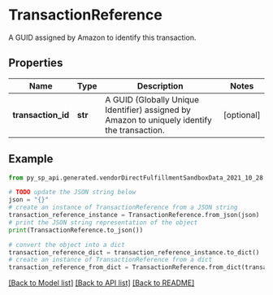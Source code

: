 # TransactionReference

A GUID assigned by Amazon to identify this transaction.

## Properties

Name | Type | Description | Notes
------------ | ------------- | ------------- | -------------
**transaction_id** | **str** | A GUID (Globally Unique Identifier) assigned by Amazon to uniquely identify the transaction. | [optional] 

## Example

```python
from py_sp_api.generated.vendorDirectFulfillmentSandboxData_2021_10_28.models.transaction_reference import TransactionReference

# TODO update the JSON string below
json = "{}"
# create an instance of TransactionReference from a JSON string
transaction_reference_instance = TransactionReference.from_json(json)
# print the JSON string representation of the object
print(TransactionReference.to_json())

# convert the object into a dict
transaction_reference_dict = transaction_reference_instance.to_dict()
# create an instance of TransactionReference from a dict
transaction_reference_from_dict = TransactionReference.from_dict(transaction_reference_dict)
```
[[Back to Model list]](../README.md#documentation-for-models) [[Back to API list]](../README.md#documentation-for-api-endpoints) [[Back to README]](../README.md)



